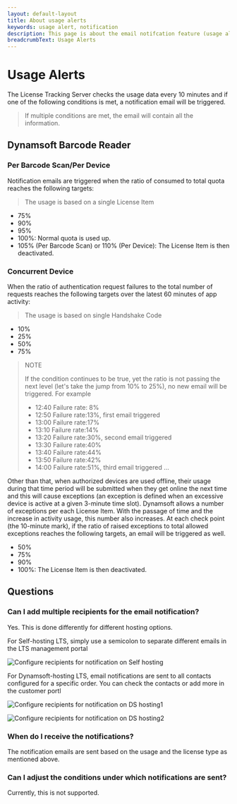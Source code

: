 ```yaml
---
layout: default-layout
title: About usage alerts
keywords: usage alert, notification
description: This page is about the email notifcation feature (usage alerts) of Dynamsoft License Tracking Server
breadcrumbText: Usage Alerts
---
```


# Usage Alerts

The License Tracking Server checks the usage data every 10 minutes and if one of the following conditions is met, a notification email will be triggered.

> If multiple conditions are met, the email will contain all the information.

## Dynamsoft Barcode Reader

### Per Barcode Scan/Per Device  

Notification emails are triggered when the ratio of consumed to total quota reaches the following targets: 

> The usage is based on a single License Item

* 75%
* 90%
* 95%
* 100%: Normal quota is used up.
* 105% (Per Barcode Scan) or 110% (Per Device): The License Item is then deactivated.

### Concurrent Device

When the ratio of authentication request failures to the total number of requests reaches the following targets over the latest 60 minutes of app activity:

> The usage is based on single Handshake Code

* 10%
* 25%
* 50%
* 75%

> NOTE
>  
> If the condition continues to be true, yet the ratio is not passing the next level (let's take the jump from 10% to 25%), no new email will be triggered. For example
> * 12:40 Failure rate: 8%
> * 12:50 Failure rate:13%, first email triggered
> * 13:00 Failure rate:17%
> * 13:10 Failure rate:14%
> * 13:20 Failure rate:30%, second email triggered
> * 13:30 Failure rate:40%
> * 13:40 Failure rate:44%
> * 13:50 Failure rate:42%
> * 14:00 Failure rate:51%, third email triggered
> ...

Other than that, when authorized devices are used offline, their usage during that time period will be submitted when they get online the next time and this will cause exceptions (an exception is defined when an excessive device is active at a given 3-minute time slot). Dynamsoft allows a number of exceptions per each License Item. With the passage of time and the increase in activity usage, this number also increases. At each check point (the 10-minute mark), if the ratio of raised exceptions to total allowed exceptions reaches the following targets, an email will be triggered as well.

* 50%
* 75%
* 90%
* 100%: The License Item is then deactivated.

## Questions

### Can I add multiple recipients for the email notification?

Yes. This is done differently for different hosting options.

For Self-hosting LTS, simply use a semicolon to separate different emails in the LTS management portal

![Configure recipients for notification on Self hosting]({{site.assets}}imgs/usagealerts-001.png)

For Dynamsoft-hosting LTS, email notifications are sent to all contacts configured for a specific order. You can check the contacts or add more in the customer portl

![Configure recipients for notification on DS hosting1]({{site.assets}}imgs/usagealerts-002.png)

![Configure recipients for notification on DS hosting2]({{site.assets}}imgs/usagealerts-003.png)

### When do I receive the notifications?

The notification emails are sent based on the usage and the license type as mentioned above.

### Can I adjust the conditions under which notifications are sent?

Currently, this is not supported.
